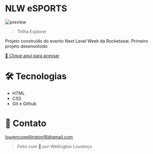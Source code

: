 # NLW eSPORTS

![preview](.github/preview.png)

>Trilha Explorer

Projeto construído do evento Next Level Week da Rocketseat.
Primeiro projeto desenvolvido 

[🔗 Clique aqui para acessar](https://wellingtonlourenco.github.io/nlw-esports-explorer/)



# 🛠 Tecnologias

- HTML
- CSS
- Git e Github

# 💛 Contato

lourencowellington16@gmail.com

>Feito com 💜 por Wellington Lourenço
